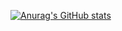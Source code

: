 [![Anurag's GitHub stats](https://github-readme-stats.vercel.app/api?username=andouuu&show_icons=true&theme=synthwave)](https://github.com/anuraghazra/github-readme-stats)


